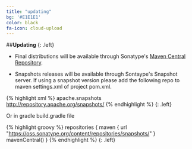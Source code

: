 ```yaml
---
title: "updating"
bg: '#E1E1E1'
color: black
fa-icon: cloud-upload
---
```


##**Updating**
{: .left}

- Final distributions will be available through Sonatype's [Maven Central Repository](http://search.maven.org/).

- Snapshots releases will be available through Sontaype's Snapshot server.
If using a snapshot version please add the following repo to maven settings.xml of project pom.xml.

{% highlight xml %}
<pluginRepositories>
  <pluginRepository>
    <id>apache.snapshots</id>
    <url>http://repository.apache.org/snapshots/</url>
  </pluginRepository>
</pluginRepositories>
{% endhighlight %}
{: .left}

Or in gradle build.gradle file

{% highlight groovy %}
repositories {
  maven { url "https://oss.sonatype.org/content/repositories/snapshots/" }
  mavenCentral()
}
{% endhighlight %}
{: .left}
